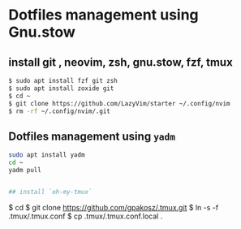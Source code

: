 # Dotfiles  management using Gnu.stow


## install git , neovim, zsh, gnu.stow, fzf, tmux
```bash
$ sudo apt install fzf git zsh
$ sudo apt install zoxide git 
$ cd ~
$ git clone https://github.com/LazyVim/starter ~/.config/nvim
$ rm -rf ~/.config/nvim/.git
```

## Dotfiles management using `yadm`

```sh
sudo apt install yadm
cd ~
yadm pull 


## install `oh-my-tmux`

```
$ cd
$ git clone https://github.com/gpakosz/.tmux.git
$ ln -s -f .tmux/.tmux.conf
$ cp .tmux/.tmux.conf.local .
```

```

```


